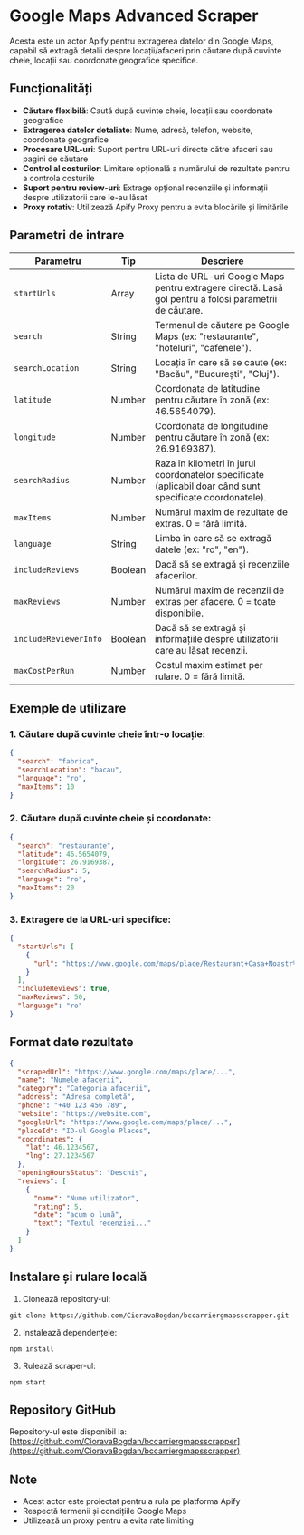 # Google Maps Advanced Scraper

Acesta este un actor Apify pentru extragerea datelor din Google Maps, capabil să extragă detalii despre locații/afaceri prin căutare după cuvinte cheie, locații sau coordonate geografice specifice.

## Funcționalități

- **Căutare flexibilă**: Caută după cuvinte cheie, locații sau coordonate geografice
- **Extragerea datelor detaliate**: Nume, adresă, telefon, website, coordonate geografice
- **Procesare URL-uri**: Suport pentru URL-uri directe către afaceri sau pagini de căutare
- **Control al costurilor**: Limitare opțională a numărului de rezultate pentru a controla costurile
- **Suport pentru review-uri**: Extrage opțional recenziile și informații despre utilizatorii care le-au lăsat
- **Proxy rotativ**: Utilizează Apify Proxy pentru a evita blocările și limitările

## Parametri de intrare

| Parametru | Tip | Descriere |
|-----------|-----|-----------|
| `startUrls` | Array | Lista de URL-uri Google Maps pentru extragere directă. Lasă gol pentru a folosi parametrii de căutare. |
| `search` | String | Termenul de căutare pe Google Maps (ex: "restaurante", "hoteluri", "cafenele"). |
| `searchLocation` | String | Locația în care să se caute (ex: "Bacău", "București", "Cluj"). |
| `latitude` | Number | Coordonata de latitudine pentru căutare în zonă (ex: 46.5654079). |
| `longitude` | Number | Coordonata de longitudine pentru căutare în zonă (ex: 26.9169387). |
| `searchRadius` | Number | Raza în kilometri în jurul coordonatelor specificate (aplicabil doar când sunt specificate coordonatele). |
| `maxItems` | Number | Numărul maxim de rezultate de extras. 0 = fără limită. |
| `language` | String | Limba în care să se extragă datele (ex: "ro", "en"). |
| `includeReviews` | Boolean | Dacă să se extragă și recenziile afacerilor. |
| `maxReviews` | Number | Numărul maxim de recenzii de extras per afacere. 0 = toate disponibile. |
| `includeReviewerInfo` | Boolean | Dacă să se extragă și informațiile despre utilizatorii care au lăsat recenzii. |
| `maxCostPerRun` | Number | Costul maxim estimat per rulare. 0 = fără limită. |

## Exemple de utilizare

### 1. Căutare după cuvinte cheie într-o locație:

```json
{
  "search": "fabrica",
  "searchLocation": "bacau",
  "language": "ro",
  "maxItems": 10
}
```

### 2. Căutare după cuvinte cheie și coordonate:

```json
{
  "search": "restaurante",
  "latitude": 46.5654079,
  "longitude": 26.9169387,
  "searchRadius": 5,
  "language": "ro",
  "maxItems": 20
}
```

### 3. Extragere de la URL-uri specifice:

```json
{
  "startUrls": [
    {
      "url": "https://www.google.com/maps/place/Restaurant+Casa+Noastr%C4%83+Bac%C4%83u/@46.5654079,26.9169387,15z"
    }
  ],
  "includeReviews": true,
  "maxReviews": 50,
  "language": "ro"
}
```

## Format date rezultate

```json
{
  "scrapedUrl": "https://www.google.com/maps/place/...",
  "name": "Numele afacerii",
  "category": "Categoria afacerii",
  "address": "Adresa completă",
  "phone": "+40 123 456 789",
  "website": "https://website.com",
  "googleUrl": "https://www.google.com/maps/place/...",
  "placeId": "ID-ul Google Places",
  "coordinates": {
    "lat": 46.1234567,
    "lng": 27.1234567
  },
  "openingHoursStatus": "Deschis",
  "reviews": [
    {
      "name": "Nume utilizator",
      "rating": 5,
      "date": "acum o lună",
      "text": "Textul recenziei..."
    }
  ]
}
```

## Instalare și rulare locală

1. Clonează repository-ul:
```
git clone https://github.com/CioravaBogdan/bccarriergmapsscrapper.git
```

2. Instalează dependențele:
```
npm install
```

3. Rulează scraper-ul:
```
npm start
```

## Repository GitHub

Repository-ul este disponibil la: [https://github.com/CioravaBogdan/bccarriergmapsscrapper](https://github.com/CioravaBogdan/bccarriergmapsscrapper)

## Note

- Acest actor este proiectat pentru a rula pe platforma Apify
- Respectă termenii și condițiile Google Maps
- Utilizează un proxy pentru a evita rate limiting